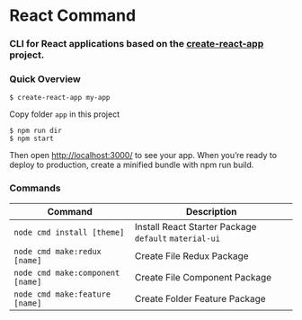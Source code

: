 # React Command

### CLI for React applications based on the [create-react-app](https://github.com/facebookincubator/create-react-app) project.

### Quick Overview

```linux
$ create-react-app my-app
```

Copy folder `app` in this project

```linux
$ npm run dir
$ npm start
```

Then open [http://localhost:3000/](http://localhost:3000/) to see your app.
When you’re ready to deploy to production, create a minified bundle with npm run build.

### Commands

| Command | Description |
|---------|-------------|
|`node cmd install [theme]`| Install React Starter Package `default` `material-ui` |
|`node cmd make:redux [name]`| Create File Redux Package |
|`node cmd make:component [name]`| Create File Component Package |
|`node cmd make:feature [name]`| Create Folder Feature Package |
